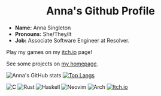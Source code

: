 <h1 align='center'>Anna's Github Profile</h1>
<ul>
  <li><b>Name:</b> Anna Singleton</li>
  <li><b>Pronouns:</b> She/They/It</li>
  <li><b>Job:</b> Associate Software Engineer at Resolver.</li>
</ul>

Play my games on my [itch.io](https://anna-singleton.itch.io) page!

See some projects on [my homepage](https://anna-banana.xyz).
  
![Anna's GitHub stats](https://github-readme-stats.vercel.app/api?username=anna-singleton&theme=dracula&show_icons=true) [![Top Langs](https://github-readme-stats.vercel.app/api/top-langs/?username=anna-singleton&hide=javascript,html&layout=compact&theme=dracula)](https://github.com/anuraghazra/github-readme-stats)

![C](https://img.shields.io/badge/c-%2300599C.svg?style=for-the-badge&logo=c&logoColor=white)
![Rust](https://img.shields.io/badge/rust-%23000000.svg?style=for-the-badge&logo=rust&logoColor=white)
![Haskell](https://img.shields.io/badge/Haskell-5e5086?style=for-the-badge&logo=haskell&logoColor=white)
![Neovim](https://img.shields.io/badge/NeoVim-%2357A143.svg?&style=for-the-badge&logo=neovim&logoColor=white)
![Arch](https://img.shields.io/badge/Arch%20Linux-1793D1?logo=arch-linux&logoColor=fff&style=for-the-badge)
[![Itch.io](https://img.shields.io/badge/Itch-%23FF0B34.svg?style=for-the-badge&logo=Itch.io&logoColor=white)](https://anna-singleton.itch.io)
